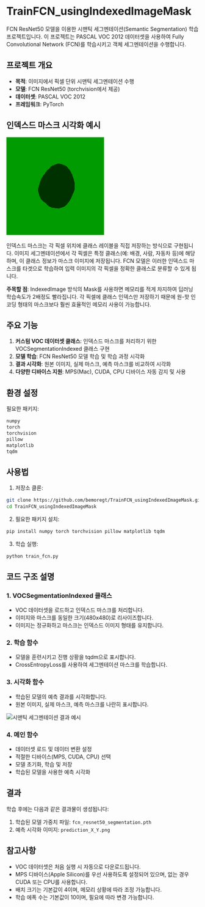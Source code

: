 # TrainFCN_usingIndexedImageMask

FCN ResNet50 모델을 이용한 시맨틱 세그멘테이션(Semantic Segmentation) 학습 프로젝트입니다. 이 프로젝트는 PASCAL VOC 2012 데이터셋을 사용하여 Fully Convolutional Network (FCN)를 학습시키고 객체 세그멘테이션을 수행합니다.

## 프로젝트 개요

- **목적**: 이미지에서 픽셀 단위 시맨틱 세그멘테이션 수행
- **모델**: FCN ResNet50 (torchvision에서 제공)
- **데이터셋**: PASCAL VOC 2012
- **프레임워크**: PyTorch

## 인덱스드 마스크 시각화 예시

![인덱스드 RGB 이미지](./indexed_rgb.png)

인덱스드 마스크는 각 픽셀 위치에 클래스 레이블을 직접 저장하는 방식으로 구현됩니다. 이미지 세그멘테이션에서 각 픽셀은 특정 클래스(예: 배경, 사람, 자동차 등)에 해당하며, 이 클래스 정보가 마스크 이미지에 저장됩니다. FCN 모델은 이러한 인덱스드 마스크를 타겟으로 학습하여 입력 이미지의 각 픽셀을 정확한 클래스로 분류할 수 있게 됩니다.

**주목할 점**: IndexedImage 방식의 Mask를 사용하면 메모리를 적게 차지하여 딥러닝 학습속도가 2배정도 빨라집니다. 각 픽셀에 클래스 인덱스만 저장하기 때문에 원-핫 인코딩 형태의 마스크보다 훨씬 효율적인 메모리 사용이 가능합니다.

## 주요 기능

1. **커스텀 VOC 데이터셋 클래스**: 인덱스드 마스크를 처리하기 위한 VOCSegmentationIndexed 클래스 구현
2. **모델 학습**: FCN ResNet50 모델 학습 및 학습 과정 시각화
3. **결과 시각화**: 원본 이미지, 실제 마스크, 예측 마스크를 비교하여 시각화
4. **다양한 디바이스 지원**: MPS(Mac), CUDA, CPU 디바이스 자동 감지 및 사용

## 환경 설정

필요한 패키지:
```
numpy
torch
torchvision
pillow
matplotlib
tqdm
```

## 사용법

1. 저장소 클론:
```bash
git clone https://github.com/bemoregt/TrainFCN_usingIndexedImageMask.git
cd TrainFCN_usingIndexedImageMask
```

2. 필요한 패키지 설치:
```bash
pip install numpy torch torchvision pillow matplotlib tqdm
```

3. 학습 실행:
```bash
python train_fcn.py
```

## 코드 구조 설명

### 1. VOCSegmentationIndexed 클래스
- VOC 데이터셋을 로드하고 인덱스드 마스크를 처리합니다.
- 이미지와 마스크를 동일한 크기(480x480)로 리사이즈합니다.
- 이미지는 정규화하고 마스크는 인덱스드 이미지 형태를 유지합니다.

### 2. 학습 함수
- 모델을 훈련시키고 진행 상황을 tqdm으로 표시합니다.
- CrossEntropyLoss를 사용하여 세그멘테이션 마스크를 학습합니다.

### 3. 시각화 함수
- 학습된 모델의 예측 결과를 시각화합니다.
- 원본 이미지, 실제 마스크, 예측 마스크를 나란히 표시합니다.

![시맨틱 세그멘테이션 결과 예시](./스크린샷%202025-03-30%20오전%2012.15.21.png)

### 4. 메인 함수
- 데이터셋 로드 및 데이터 변환 설정
- 적절한 디바이스(MPS, CUDA, CPU) 선택
- 모델 초기화, 학습 및 저장
- 학습된 모델을 사용한 예측 시각화

## 결과

학습 후에는 다음과 같은 결과물이 생성됩니다:
1. 학습된 모델 가중치 파일: `fcn_resnet50_segmentation.pth`
2. 예측 시각화 이미지: `prediction_X_Y.png`

## 참고사항

- VOC 데이터셋은 처음 실행 시 자동으로 다운로드됩니다.
- MPS 디바이스(Apple Silicon)를 우선 사용하도록 설정되어 있으며, 없는 경우 CUDA 또는 CPU를 사용합니다.
- 배치 크기는 기본값이 4이며, 메모리 상황에 따라 조정 가능합니다.
- 학습 에폭 수는 기본값이 10이며, 필요에 따라 변경 가능합니다.